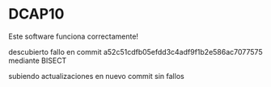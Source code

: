 # DCAP10

Este software funciona correctamente!

descubierto fallo en commit a52c51cdfb05efdd3c4adf9f1b2e586ac7077575 mediante BISECT

subiendo actualizaciones en nuevo commit sin fallos

